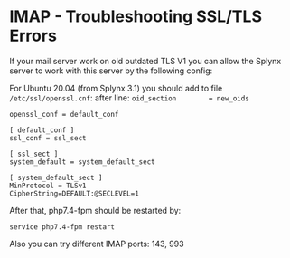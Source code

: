 IMAP - Troubleshooting SSL/TLS Errors
=============

If your mail server work on old outdated TLS V1 you can allow the Splynx server to work with this server by the following config:

For Ubuntu 20.04 (from Splynx 3.1) you should add to file `/etc/ssl/openssl.cnf`:
after line: `oid_section		= new_oids`
```
openssl_conf = default_conf

[ default_conf ]
ssl_conf = ssl_sect

[ ssl_sect ]
system_default = system_default_sect

[ system_default_sect ]
MinProtocol = TLSv1
CipherString=DEFAULT:@SECLEVEL=1
```

After that, php7.4-fpm should be restarted by:
```
service php7.4-fpm restart
```

Also you can try different IMAP ports: 143, 993
